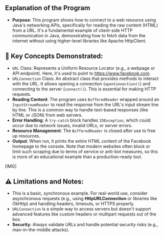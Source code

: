 ## Explanation of the Program
* **Purpose**: This program shows how to connect to a web resource using Java's networking APIs, specifically for reading the raw content (HTML) from a URL. It's a fundamental example of client-side HTTP communication in Java, demonstrating how to fetch data from the internet without using higher-level libraries like Apache HttpClient.

## 🔑 Key Concepts Demonstrated:
* `URL` Class: Represents a Uniform Resource Locator (e.g., a webpage or API endpoint). Here, it's used to point to https://www.facebook.com.
* `URLConnection` Class: An abstract class that provides methods to interact with the URL. It allows opening a connection (`openConnection()`) and connecting to the server (`connect()`). This is essential for making HTTP requests.
* **Reading Content**: The program uses `BufferedReader` wrapped around an `InputStreamReader` to read the response from the URL's input stream line by line. This is a common way to handle text-based responses (like HTML or JSON) from web servers.
* **Error Handling**: A `try-catch` block handles `IOException`, which could occur due to network issues, invalid URLs, or server errors.
* **Resource Management**: The `BufferedReader` is closed after use to free up resources.
* **Output**: When run, it prints the entire HTML content of the Facebook homepage to the console. Note that modern websites often block or limit such scraping due to terms of service or anti-bot measures, so this is more of an educational example than a production-ready tool.

[IMG]

## ⚠️ Limitations and Notes:
* This is a basic, synchronous example. For real-world use, consider asynchronous requests (e.g., using **HttpURLConnection** or libraries like OkHttp) and handling headers, timeouts, or HTTPS properly.
* `URLConnection` is a simple way to access servers but doesn't support advanced features like custom headers or multipart requests out of the box.
* **Security**: Always validate URLs and handle potential security risks (e.g., man-in-the-middle attacks).